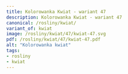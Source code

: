 ```yaml
---
title: Kolorowanka Kwiat - wariant 47
description: Kolorowanka Kwiat - wariant 47
canonical: /rosliny/kwiat/
variant_of: kwiat
image: /rosliny/kwiat/47/kwiat-47.svg
pdf: /rosliny/kwiat/47/kwiat-47.pdf
alt: "Kolorowanka kwiat"
tags:
- rosliny
- kwiat
---
```


